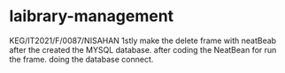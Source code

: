 # laibrary-management
KEG/IT2021/F/0087/NISAHAN
1stly make the delete frame with neatBeab
after the created the MYSQL database.
after coding the NeatBean for run the frame.
doing the database connect.
